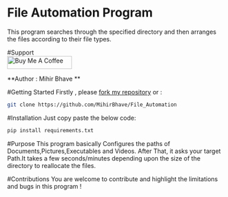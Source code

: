 # File Automation Program
  This program searches through the specified directory and then arranges the files according to their file types. 

#Support </br>
<a href="https://www.buymeacoffee.com/mihirbhave" target="_blank"><img src="https://cdn.buymeacoffee.com/buttons/default-orange.png" alt="Buy Me A Coffee" height="30" width="150"></a></br>


**Author : Mihir Bhave **

#Getting Started
Firstly , please [fork my repository](https://github.com/MihirBhave/File_Automation/fork) or :
```bash
git clone https://github.com/MihirBhave/File_Automation
```
#Installation 
Just copy paste the below code: 
```bash
pip install requirements.txt
```

#Purpose 
This program basically Configures the paths of Documents,Pictures,Executables and Videos. After That, it asks your target Path.It takes a few seconds/minutes depending upon the size of the directory to reallocate the files.

#Contributions
You are welcome to contribute and highlight the limitations and bugs in this program !




